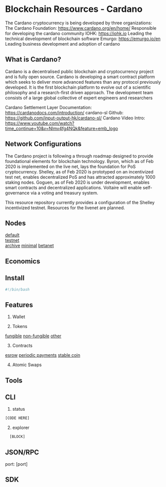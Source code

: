 Blockchain Resources - Cardano
================================

The Cardano cryptocurrency is being developed by three organizations:
  The Cardano Foundation: https://www.cardano.org/en/home/
    Responsible for developing the cardano community
  IOHK: https://iohk.io
    Leading the technical development of blockchain software
  Emurgo: https://emurgo.io/en
    Leading business development and adoption of cardano


What is Cardano?
--------------------

Cardano is a decentralised public blockchain and cryptocurrency project and is fully open source. Cardano is developing a smart contract platform which seeks to deliver more advanced features than any protocol previously developed. It is the first blockchain platform to evolve out of a scientific philosophy and a research-first driven approach. The development team consists of a large global collective of expert engineers and researchers

Cardano Settlement Layer Documentation: https://cardanodocs.com/introduction/
cardano-sl Github: https://github.com/input-output-hk/cardano-sl/
Cardano Video Intro: https://www.youtube.com/watch?time_continue=10&v=Nlmv4fg4NQk&feature=emb_logo

Network Configurations
----------------------
The Cardano project is following a through roadmap designed to provide foundational elements for blockchain technology.  Byron, which as of Feb 2020 is implemented on the live net, lays the foundation for PoS cryptocurrency. Shelley, as of Feb 2020 is prototyped on an incentivized test net, enables decentralized PoS and has attracted approximately 1000 staking nodes. Goguen, as of Feb 2020 is under development, enables smart contracts and decentralized applications. Voltaire will enable self-governance via a voting and treasury system.

This resource repository currently provides a configuration of the Shelley incentivized testnet.  Resources for the livenet are planned.  

Nodes
-----
[default](configs/default.toml)  
[testnet](configs/testnet.toml)  
[archive](configs/archive.toml)
[minimal](configs/minimal.toml)
[betanet](configs/betanet.toml)

Economics
---------

Install
-------

```bash
#!/bin/bash

```

Features
--------

1. Wallet

2. Tokens

[fungible](features/fungible.json)
[non-fungible](features/non-fungible.json)
[other]()

3. Contracts

[esrow](features/escrow.sld)
[periodic payments](features/periodic_payments.sld)
[stable coin](features/stable_coin.sld)

4. Atomic Swaps


Tools
-----

CLI
---

1. status  

```bash
[CODE HERE]
```

2. explorer
```python
  [BLOCK]
```


JSON/RPC
--------
port: [port]


SDK
---
